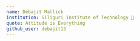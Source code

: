 ```yaml
---
name: Debajit Mallick
institution: Siliguri Institute of Technology 🚩
quote: Attitude is Everything
github_user: debajit13
---
```

